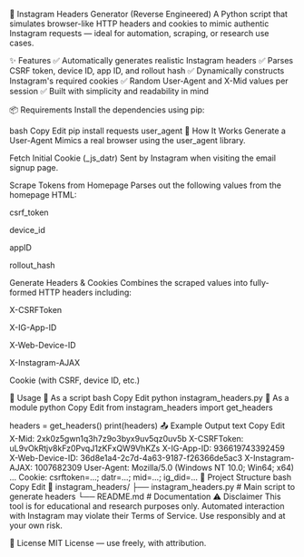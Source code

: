 📸 Instagram Headers Generator (Reverse Engineered)
A Python script that simulates browser-like HTTP headers and cookies to mimic authentic Instagram requests — ideal for automation, scraping, or research use cases.

✨ Features
✅ Automatically generates realistic Instagram headers
✅ Parses CSRF token, device ID, app ID, and rollout hash
✅ Dynamically constructs Instagram's required cookies
✅ Random User-Agent and X-Mid values per session
✅ Built with simplicity and readability in mind

📦 Requirements
Install the dependencies using pip:

bash
Copy
Edit
pip install requests user_agent
🧠 How It Works
Generate a User-Agent
Mimics a real browser using the user_agent library.

Fetch Initial Cookie (_js_datr)
Sent by Instagram when visiting the email signup page.

Scrape Tokens from Homepage
Parses out the following values from the homepage HTML:

csrf_token

device_id

appID

rollout_hash

Generate Headers & Cookies
Combines the scraped values into fully-formed HTTP headers including:

X-CSRFToken

X-IG-App-ID

X-Web-Device-ID

X-Instagram-AJAX

Cookie (with CSRF, device ID, etc.)

🧪 Usage
🔹 As a script
bash
Copy
Edit
python instagram_headers.py
🔹 As a module
python
Copy
Edit
from instagram_headers import get_headers

headers = get_headers()
print(headers)
📤 Example Output
text
Copy
Edit
X-Mid: 2xk0z5gwn1q3h7z9o3byx9uv5qz0uv5b
X-CSRFToken: uL9vOkRtjv8kFz0PvqJ1zKFxQW9VhKZs
X-IG-App-ID: 936619743392459
X-Web-Device-ID: 36d8e1a4-2c7d-4a63-9187-f26366de5ac3
X-Instagram-AJAX: 1007682309
User-Agent: Mozilla/5.0 (Windows NT 10.0; Win64; x64) ...
Cookie: csrftoken=...; datr=...; mid=...; ig_did=...
📁 Project Structure
bash
Copy
Edit
📂 instagram_headers/
├── instagram_headers.py    # Main script to generate headers
└── README.md               # Documentation
⚠️ Disclaimer
This tool is for educational and research purposes only.
Automated interaction with Instagram may violate their Terms of Service. Use responsibly and at your own risk.

📝 License
MIT License — use freely, with attribution.
